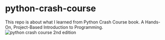 # python-crash-course
This repo is about what I learned from Python Crash Course book. A Hands-On, Project-Based Introduction to Programming.
&nbsp;
&nbsp;
&nbsp;
![python crash course 2nd edition](https://inti-revista.org/img/49e67b8e521dbea717dd87db5cf79b6b.jpg)
